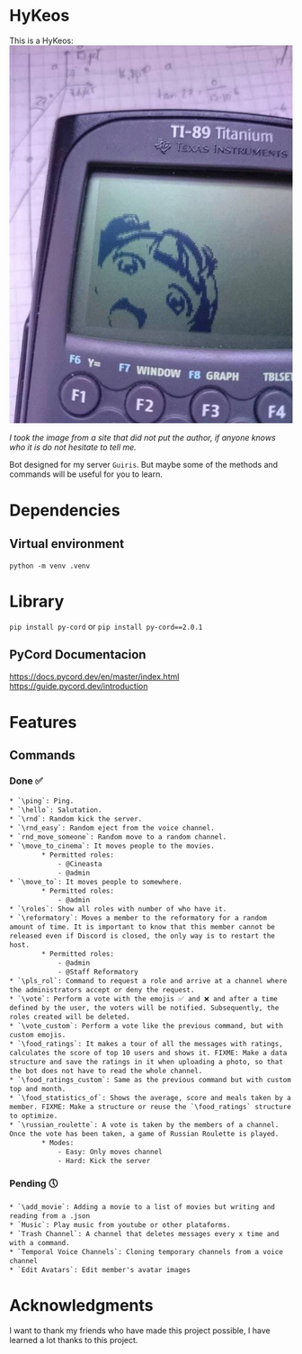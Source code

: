 # HyKeos
This is a HyKeos:
![Hykeos](assets/image/icon.jpg)

*I took the image from a site that did not put the author, if anyone knows who it is do not hesitate to tell me.*

Bot designed for my server `Guiris`. But maybe some of the methods and commands will be useful for you to learn.

# Dependencies
## Virtual environment
`python -m venv .venv`

# Library
`pip install py-cord` or `pip install py-cord==2.0.1`

## PyCord Documentacion
https://docs.pycord.dev/en/master/index.html
https://guide.pycord.dev/introduction

# Features
## Commands
### Done ✅
    * `\ping`: Ping.
    * `\hello`: Salutation.
    * `\rnd`: Random kick the server.
    * `\rnd_easy`: Random eject from the voice channel.
    * `rnd_move_someone`: Random move to a random channel.
    * `\move_to_cinema`: It moves people to the movies. 
            * Permitted roles:
                - @Cineasta
                - @admin
    * `\move_to`: It moves people to somewhere. 
            * Permitted roles:
                - @admin
    * `\roles`: Show all roles with number of who have it.
    * `\reformatory`: Moves a member to the reformatory for a random amount of time. It is important to know that this member cannot be released even if Discord is closed, the only way is to restart the host.
            * Permitted roles:
                - @admin
                - @Staff Reformatory
    * `\pls_rol`: Command to request a role and arrive at a channel where the administrators accept or deny the request.
    * `\vote`: Perform a vote with the emojis ✅ and ❌ and after a time defined by the user, the voters will be notified. Subsequently, the roles created will be deleted.
    * `\vote_custom`: Perform a vote like the previous command, but with custom emojis.
    * `\food_ratings`: It makes a tour of all the messages with ratings, calculates the score of top 10 users and shows it. FIXME: Make a data structure and save the ratings in it when uploading a photo, so that the bot does not have to read the whole channel.
    * `\food_ratings_custom`: Same as the previous command but with custom top and month.
    * `\food_statistics_of`: Shows the average, score and meals taken by a member. FIXME: Make a structure or reuse the `\food_ratings` structure to optimize.
    * `\russian_roulette`: A vote is taken by the members of a channel. Once the vote has been taken, a game of Russian Roulette is played.
            * Modes:
                - Easy: Only moves channel
                - Hard: Kick the server


### Pending 🕔
    * `\add_movie`: Adding a movie to a list of movies but writing and reading from a .json
    * `Music`: Play music from youtube or other plataforms.
    * `Trash Channel`: A channel that deletes messages every x time and with a command.
    * `Temporal Voice Channels`: Cloning temporary channels from a voice channel
    * `Edit Avatars`: Edit member's avatar images

# Acknowledgments
I want to thank my friends who have made this project possible, I have learned a lot thanks to this project.